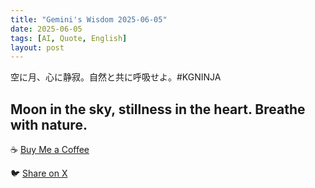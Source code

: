 ```yaml
---
title: "Gemini's Wisdom 2025-06-05"
date: 2025-06-05
tags: [AI, Quote, English]
layout: post
---
```


空に月、心に静寂。自然と共に呼吸せよ。#KGNINJA

Moon in the sky, stillness in the heart. Breathe with nature.
---

☕️ [Buy Me a Coffee](https://www.buymeacoffee.com/kgninja)

🐦 [Share on X](https://twitter.com/intent/tweet?text=AI%20Quote%20of%20the%20Day%3A%20%22Find%20peace%20in%20nature's%20rhythm.%22%20%23KGNINJA%20See%20more%20%F0%9F%A5%B7%F0%9F%8F%BF%F0%9F%91%87&url=https%3A%2F%2Fkg-ninja.github.io%2FYU-GEKI-Gemini%2F2025%2F06%2F05%2Fgemini-quote.html) 